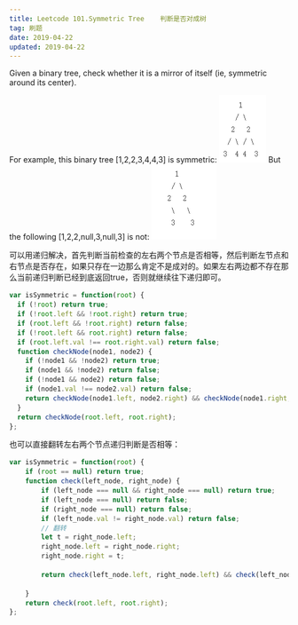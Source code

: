 ```yaml
---
title: Leetcode 101.Symmetric Tree    判断是否对成树
tag: 刷题
date: 2019-04-22
updated: 2019-04-22
---
```


Given a binary tree, check whether it is a mirror of itself (ie, symmetric around its center).

For example, this binary tree [1,2,2,3,4,4,3] is symmetric:
![Alt text](./Leetcode101/1555662081469.png)
But the following [1,2,2,null,3,null,3] is not:
![Alt text](./Leetcode101/1555662092661.png)

可以用递归解决，首先判断当前检查的左右两个节点是否相等，然后判断左节点和右节点是否存在，如果只存在一边那么肯定不是成对的。如果左右两边都不存在那么当前递归判断已经到底返回true，否则就继续往下递归即可。
```Javascript
var isSymmetric = function(root) {
  if (!root) return true;
  if (!root.left && !root.right) return true;
  if (root.left && !root.right) return false;
  if (!root.left && root.right) return false;
  if (root.left.val !== root.right.val) return false;
  function checkNode(node1, node2) {
    if (!node1 && !node2) return true;
    if (node1 && !node2) return false;
    if (!node1 && node2) return false;
    if (node1.val !== node2.val) return false;
    return checkNode(node1.left, node2.right) && checkNode(node1.right, node2.left);
  }
  return checkNode(root.left, root.right);
};
```
也可以直接翻转左右两个节点递归判断是否相等：
```Javascript
var isSymmetric = function(root) {
    if (root == null) return true;
    function check(left_node, right_node) {
        if (left_node === null && right_node === null) return true;
        if (left_node === null) return false;
        if (right_node === null) return false;
        if (left_node.val != right_node.val) return false;
        // 翻转
        let t = right_node.left;
        right_node.left = right_node.right;
        right_node.right = t;
       
        return check(left_node.left, right_node.left) && check(left_node.right, right_node.right);
        
    }
    return check(root.left, root.right);
};
```
